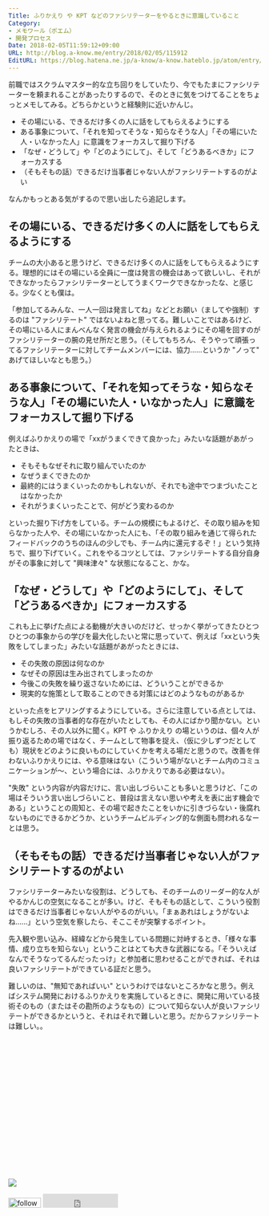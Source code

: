 ```yaml
---
Title: ふりかえり や KPT などのファシリテーターをやるときに意識していること
Category:
- メモワール（ポエム）
- 開発プロセス
Date: 2018-02-05T11:59:12+09:00
URL: http://blog.a-know.me/entry/2018/02/05/115912
EditURL: https://blog.hatena.ne.jp/a-know/a-know.hateblo.jp/atom/entry/8599973812343987766
---
```


前職ではスクラムマスター的な立ち回りをしていたり、今でもたまにファシリテーターを頼まれることがあったりするので、そのときに気をつけてることをちょっとメモしてみる。どちらかというと経験則に近いかんじ。

- その場にいる、できるだけ多くの人に話をしてもらえるようにする
- ある事象について、「それを知ってそうな・知らなそうな人」「その場にいた人・いなかった人」に意識をフォーカスして掘り下げる
- 「なぜ・どうして」や「どのようにして」、そして「どうあるべきか」にフォーカスする
- （そもそもの話）できるだけ当事者じゃない人がファシリテートするのがよい

なんかもっとある気がするので思い出したら追記します。




<!-- more -->




## その場にいる、できるだけ多くの人に話をしてもらえるようにする
チームの大小あると思うけど、できるだけ多くの人に話をしてもらえるようにする。理想的にはその場にいる全員に一度は発言の機会はあって欲しいし、それができなかったらファシリテーターとしてうまくワークできなかったな、と感じる。少なくとも僕は。


「参加してるみんな、一人一回は発言してね」などとお願い（ましてや強制）するのは "ファシリテート" ではないよねと思ってる。難しいことではあるけど、その場にいる人にまんべんなく発言の機会が与えられるようにその場を回すのがファシリテーターの腕の見せ所だと思う。（そしてもちろん、そうやって頑張ってるファシリテーターに対してチームメンバーには、協力......というか "ノって" あげてほしいなとも思う。）


## ある事象について、「それを知ってそうな・知らなそうな人」「その場にいた人・いなかった人」に意識をフォーカスして掘り下げる
例えばふりかえりの場で「xxがうまくできて良かった」みたいな話題があがったときは、

- そもそもなぜそれに取り組んでいたのか
- なぜうまくできたのか
- 最終的にはうまくいったのかもしれないが、それでも途中でつまづいたことはなかったか
- それがうまくいったことで、何がどう変わるのか

といった掘り下げ方をしている。チームの規模にもよるけど、その取り組みを知らなかった人や、その場にいなかった人にも、「その取り組みを通じて得られたフィードバックのうちのほんの少しでも、チーム内に還元するぞ！」という気持ちで、掘り下げていく。これをやるコツとしては、ファシリテートする自分自身がその事象に対して "興味津々" な状態になること、かな。


## 「なぜ・どうして」や「どのようにして」、そして「どうあるべきか」にフォーカスする
これも上に挙げた点による動機が大きいのだけど、せっかく挙がってきたひとつひとつの事象からの学びを最大化したいと常に思っていて、例えば「xxという失敗をしてしまった」みたいな話題があがったときには、

- その失敗の原因は何なのか
- なぜその原因は生み出されてしまったのか
- 今後この失敗を繰り返さないためには、どういうことができるか
- 現実的な施策として取ることのできる対策にはどのようなものがあるか

といった点をヒアリングするようにしている。さらに注意している点としては、もしその失敗の当事者的な存在がいたとしても、その人にばかり聞かない。というかむしろ、その人以外に聞く。KPT や ふりかえり の場というのは、個々人が振り返るための場ではなく、チームとして物事を捉え、（仮に少しずつだとしても）現状をどのように良いものにしていくかを考える場だと思うので。改善を伴わないふりかえりには、やる意味はない（こういう場がないとチーム内のコミュニケーションが〜、という場合には、ふりかえりである必要はない）。


"失敗" という内容が内容だけに、言い出しづらいことも多いと思うけど、「この場はそういう言い出しづらいこと、普段は言えない思いや考えを表に出す機会である」ということの周知と、その場で起きたことをいかに引きづらない・後腐れないものにできるかどうか、というチームビルディング的な側面も問われるなーとは思う。


## （そもそもの話）できるだけ当事者じゃない人がファシリテートするのがよい
ファシリテーターみたいな役割は、どうしても、そのチームのリーダー的な人がやるかんじの空気になることが多い。けど、そもそもの話として、こういう役割はできるだけ当事者じゃない人がやるのがいい。「まぁあれはしょうがないよね......」という空気を察したら、そここそが突撃するポイント。


先入観や思い込み、経緯などから発生している問題に対峙するとき、「様々な事情、成り立ちを知らない」ということはとても大きな武器になる。「そういえばなんでそうなってるんだったっけ」と参加者に思わせることができれば、それは良いファシリテートができている証だと思う。


難しいのは、"無知であればいい" というわけではないところかなと思う。例えばシステム開発におけるふりかえりを実施しているときに、開発に用いている技術そのもの（またはその勘所のようなもの）について知らない人が良いファシリテートができるかというと、それはそれで難しいと思う。だからファシリテートは難しい。。


<div>
<br>
<script async src="//pagead2.googlesyndication.com/pagead/js/adsbygoogle.js"></script>
<!-- article-bottom2 -->
<ins class="adsbygoogle"
     style="display:inline-block;width:300px;height:250px"
     data-ad-client="ca-pub-3463034538369189"
     data-ad-slot="5274552934"></ins>
<script>
(adsbygoogle = window.adsbygoogle || []).push({});
</script>

<a href="http://bit.ly/grassgraph" target='blank' rel="nofollow"><img src="https://cdn-ak.f.st-hatena.com/images/fotolife/a/a-know/20170405/20170405220342.png"></a>
<br>
</div>

<div>
<a href='http://cloud.feedly.com/#subscription%2Ffeed%2Fhttp%3A%2F%2Fblog.a-know.me%2Ffeed'  target='blank'><img id='feedlyFollow' src='http://s3.feedly.com/img/follows/feedly-follow-rectangle-volume-small_2x.png' alt='follow us in feedly' width='65' height='20'></a>



<iframe src="http://blog.hatena.ne.jp/a-know/a-know.hateblo.jp/subscribe/iframe" allowtransparency="true" frameborder="0" scrolling="no" width="150" height="28"></iframe>
</div>
